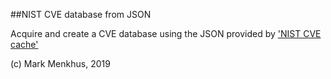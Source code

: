 ##NIST CVE database from JSON

Acquire and create a CVE database using the JSON provided by ['NIST CVE cache'](https://nvd.nist.gov)

(c) Mark Menkhus, 2019

